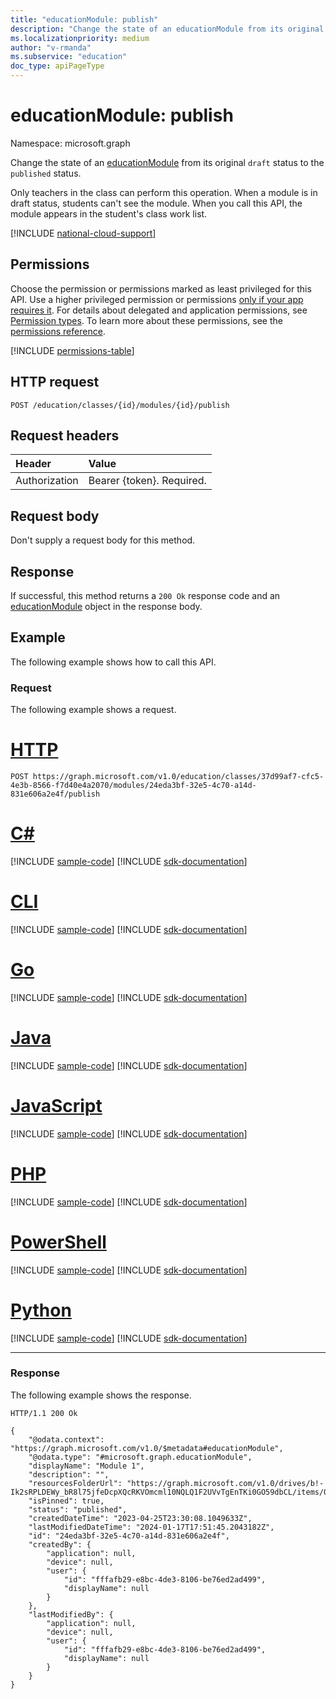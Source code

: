 ```yaml
---
title: "educationModule: publish"
description: "Change the state of an educationModule from its original draft status to the published status."
ms.localizationpriority: medium
author: "v-rmanda"
ms.subservice: "education"
doc_type: apiPageType
---
```


# educationModule: publish

Namespace: microsoft.graph

Change the state of an [educationModule](../resources/educationmodule.md) from its original `draft` status to the `published` status.

Only teachers in the class can perform this operation. When a module is in draft status, students can't see the module. When you call this API, the module appears in the student's class work list.

[!INCLUDE [national-cloud-support](../../includes/global-only.md)]

## Permissions

Choose the permission or permissions marked as least privileged for this API. Use a higher privileged permission or permissions [only if your app requires it](/graph/permissions-overview#best-practices-for-using-microsoft-graph-permissions). For details about delegated and application permissions, see [Permission types](/graph/permissions-overview#permission-types). To learn more about these permissions, see the [permissions reference](/graph/permissions-reference).

<!-- { "blockType": "permissions", "name": "educationmodule_publish" } -->
[!INCLUDE [permissions-table](../includes/permissions/educationmodule-publish-permissions.md)]

## HTTP request

<!-- { "blockType": "ignored" } -->

```http
POST /education/classes/{id}/modules/{id}/publish

```

## Request headers

| Header        | Value                     |
| :------------ | :------------------------ |
| Authorization | Bearer {token}. Required. |

## Request body

Don't supply a request body for this method.

## Response

If successful, this method returns a `200 Ok` response code and an [educationModule](../resources/educationmodule.md) object in the response body.

## Example

The following example shows how to call this API.

### Request

The following example shows a request.

# [HTTP](#tab/http)
<!-- {
  "blockType": "request",
  "sampleKeys": ["37d99af7-cfc5-4e3b-8566-f7d40e4a2070","24eda3bf-32e5-4c70-a14d-831e606a2e4f"],
  "name": "educationmodule_publish_1"
}-->

```http
POST https://graph.microsoft.com/v1.0/education/classes/37d99af7-cfc5-4e3b-8566-f7d40e4a2070/modules/24eda3bf-32e5-4c70-a14d-831e606a2e4f/publish
```

# [C#](#tab/csharp)
[!INCLUDE [sample-code](../includes/snippets/csharp/educationmodule-publish-1-csharp-snippets.md)]
[!INCLUDE [sdk-documentation](../includes/snippets/snippets-sdk-documentation-link.md)]

# [CLI](#tab/cli)
[!INCLUDE [sample-code](../includes/snippets/cli/educationmodule-publish-1-cli-snippets.md)]
[!INCLUDE [sdk-documentation](../includes/snippets/snippets-sdk-documentation-link.md)]

# [Go](#tab/go)
[!INCLUDE [sample-code](../includes/snippets/go/educationmodule-publish-1-go-snippets.md)]
[!INCLUDE [sdk-documentation](../includes/snippets/snippets-sdk-documentation-link.md)]

# [Java](#tab/java)
[!INCLUDE [sample-code](../includes/snippets/java/educationmodule-publish-1-java-snippets.md)]
[!INCLUDE [sdk-documentation](../includes/snippets/snippets-sdk-documentation-link.md)]

# [JavaScript](#tab/javascript)
[!INCLUDE [sample-code](../includes/snippets/javascript/educationmodule-publish-1-javascript-snippets.md)]
[!INCLUDE [sdk-documentation](../includes/snippets/snippets-sdk-documentation-link.md)]

# [PHP](#tab/php)
[!INCLUDE [sample-code](../includes/snippets/php/educationmodule-publish-1-php-snippets.md)]
[!INCLUDE [sdk-documentation](../includes/snippets/snippets-sdk-documentation-link.md)]

# [PowerShell](#tab/powershell)
[!INCLUDE [sample-code](../includes/snippets/powershell/educationmodule-publish-1-powershell-snippets.md)]
[!INCLUDE [sdk-documentation](../includes/snippets/snippets-sdk-documentation-link.md)]

# [Python](#tab/python)
[!INCLUDE [sample-code](../includes/snippets/python/educationmodule-publish-1-python-snippets.md)]
[!INCLUDE [sdk-documentation](../includes/snippets/snippets-sdk-documentation-link.md)]

---

### Response

The following example shows the response.

<!-- {
  "blockType": "response",
  "truncated": true,
  "@odata.type": "microsoft.graph.educationModule"
} -->

```http
HTTP/1.1 200 Ok

{
    "@odata.context": "https://graph.microsoft.com/v1.0/$metadata#educationModule",
    "@odata.type": "#microsoft.graph.educationModule",
    "displayName": "Module 1",
    "description": "",
    "resourcesFolderUrl": "https://graph.microsoft.com/v1.0/drives/b!-Ik2sRPLDEWy_bR8l75jfeDcpXQcRKVOmcml10NQLQ1F2UVvTgEnTKi0GO59dbCL/items/01VANVJQZCBAPOCYIUORH3LR4TLRMAZBKM",
    "isPinned": true,
    "status": "published",
    "createdDateTime": "2023-04-25T23:30:08.1049633Z",
    "lastModifiedDateTime": "2024-01-17T17:51:45.2043182Z",
    "id": "24eda3bf-32e5-4c70-a14d-831e606a2e4f",
    "createdBy": {
        "application": null,
        "device": null,
        "user": {
            "id": "fffafb29-e8bc-4de3-8106-be76ed2ad499",
            "displayName": null
        }
    },
    "lastModifiedBy": {
        "application": null,
        "device": null,
        "user": {
            "id": "fffafb29-e8bc-4de3-8106-be76ed2ad499",
            "displayName": null
        }
    }
}
```
